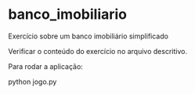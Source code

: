 # banco_imobiliario
Exercício sobre um banco imobiliário simplificado

Verificar o conteúdo do exercício no arquivo descritivo.

Para rodar a aplicação:

python jogo.py
